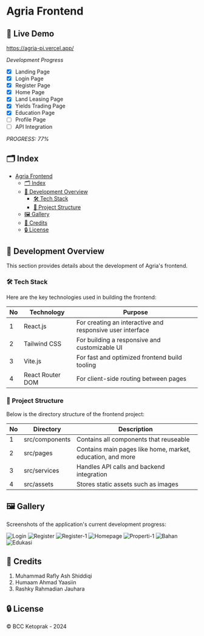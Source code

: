 # Agria Frontend

## 📌 Live Demo

https://agria-pi.vercel.app/

*Development Progress*

- [x] Landing Page
- [x] Login Page
- [x] Register Page
- [x] Home Page
- [x] Land Leasing Page
- [x] Yields Trading Page
- [x] Education Page
- [ ] Profile Page
- [ ] API Integration

*PROGRESS: 77%*

## 🗂 Index

- [Agria Frontend](#agrialand-frontend)
    - [🗂 Index](#-index)
    - [🔧 Development Overview](#-development-overview)
        - [🛠 Tech Stack](#-tech-stack)
        - [📁 Project Structure](#-project-structure)
    - [🖼 Gallery](#-gallery)
    - [🌟 Credits](#-credits)
    - [🔒 License](#-license)

## 🔧 Development Overview

This section provides details about the development of Agria's frontend.

### 🛠 Tech Stack

Here are the key technologies used in building the frontend:

| No  | Technology           | Purpose                                                      |
| --- | -------------------- | ------------------------------------------------------------ |
| 1   | React.js             | For creating an interactive and responsive user interface    |
| 2   | Tailwind CSS         | For building a responsive and customizable UI                |
| 3   | Vite.js              | For fast and optimized frontend build tooling                |
| 4   | React Router DOM     | For client-side routing between pages                        |

### 📁 Project Structure

Below is the directory structure of the frontend project:

| No  | Directory            | Description                                                                 |
| --- | -------------------- | --------------------------------------------------------------------------- |
| 1   | src/components     | Contains all components that reuseable                                      |
| 2   | src/pages          | Contains main pages like home, market, education, and more                  |
| 3   | src/services       | Handles API calls and backend integration                                   |
| 4   | src/assets         | Stores static assets such as images                                         |


## 🖼 Gallery

Screenshots of the application's current development progress:

![Login](https://github.com/user-attachments/assets/0f5cff38-d0e0-46ab-9aae-6b7379b18425)
![Register](https://github.com/user-attachments/assets/ed9563c2-439b-4d22-b3ea-7675b9135478)
![Register-1](https://github.com/user-attachments/assets/fc33af5a-20ee-486e-b441-786c8bf08e89)
![Homepage](https://github.com/user-attachments/assets/007bc48f-89f3-4a1a-888e-4b8426a3ea56)
![Properti-1](https://github.com/user-attachments/assets/b089583c-d7e5-487d-9ceb-db0a94c64f5b)
![Bahan](https://github.com/user-attachments/assets/4b9b055f-cc3e-404b-982e-4c5345f30fad)
![Edukasi](https://github.com/user-attachments/assets/97c4713c-71b0-45b2-8ad6-42e435e06f9b)

## 🌟 Credits

1. Muhammad Rafly Ash Shiddiqi
2. Humaam Ahmad Yaasiin
3. Rashky Rahmadian Jauhara

## 🔒 License

© BCC Ketoprak - 2024
